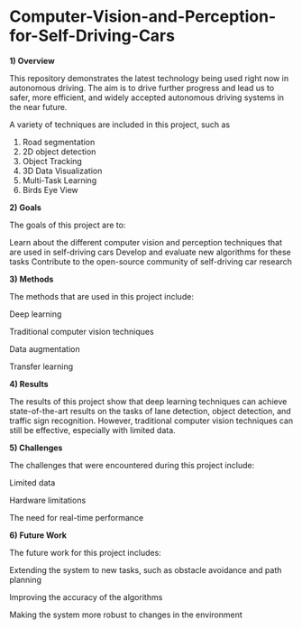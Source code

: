 # Computer-Vision-and-Perception-for-Self-Driving-Cars

**1) Overview**

This repository demonstrates the latest technology being used right now in autonomous driving. The aim is to drive further progress and lead us to safer, more efficient, and widely accepted autonomous driving systems in the near future.

A variety of techniques are included in this project, such as 

1) Road segmentation
2) 2D object detection
3) Object Tracking
4) 3D Data Visualization
5) Multi-Task Learning
6) Birds Eye View

**2) Goals**

The goals of this project are to:

Learn about the different computer vision and perception techniques that are used in self-driving cars
Develop and evaluate new algorithms for these tasks
Contribute to the open-source community of self-driving car research

**3) Methods**

The methods that are used in this project include:

Deep learning

Traditional computer vision techniques

Data augmentation

Transfer learning

**4) Results**

The results of this project show that deep learning techniques can achieve state-of-the-art results on the tasks of lane detection, object detection, and traffic sign recognition. However, traditional computer vision techniques can still be effective, especially with limited data.

**5) Challenges**

The challenges that were encountered during this project include:

Limited data

Hardware limitations

The need for real-time performance

**6) Future Work**

The future work for this project includes:

Extending the system to new tasks, such as obstacle avoidance and path planning

Improving the accuracy of the algorithms

Making the system more robust to changes in the environment
